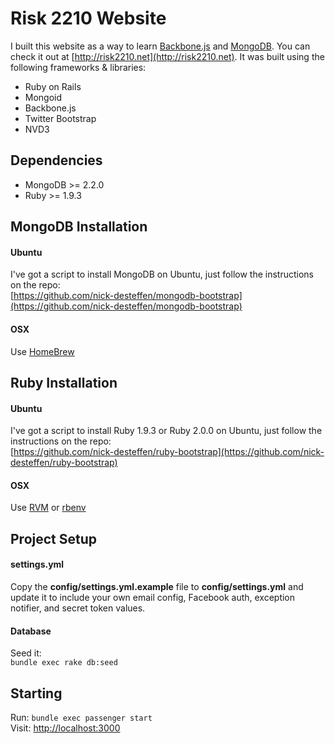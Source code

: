 # Risk 2210 Website
I built this website as a way to learn [Backbone.js](http://backbonejs.org) and [MongoDB](http://www.mongodb.org/).  You can check it out at [http://risk2210.net](http://risk2210.net).
It was built using the following frameworks & libraries:

 * Ruby on Rails
 * Mongoid
 * Backbone.js
 * Twitter Bootstrap
 * NVD3

## Dependencies

 * MongoDB >= 2.2.0
 * Ruby >= 1.9.3

## MongoDB Installation
#### Ubuntu
I've got a script to install MongoDB on Ubuntu, just follow the instructions on the repo:  
[https://github.com/nick-desteffen/mongodb-bootstrap](https://github.com/nick-desteffen/mongodb-bootstrap)

#### OSX
Use [HomeBrew](http://mxcl.github.com/homebrew/)

## Ruby Installation
#### Ubuntu
I've got a script to install Ruby 1.9.3 or Ruby 2.0.0 on Ubuntu, just follow the instructions on the repo:  
[https://github.com/nick-desteffen/ruby-bootstrap](https://github.com/nick-desteffen/ruby-bootstrap)

#### OSX
Use [RVM](http://rvm.io) or [rbenv](https://github.com/sstephenson/rbenv/)

## Project Setup
#### settings.yml
Copy the **config/settings.yml.example** file to **config/settings.yml** and update it to include your own email config, Facebook auth, exception notifier, and secret token values.

#### Database
Seed it:  
`bundle exec rake db:seed`

## Starting

Run: `bundle exec passenger start`  
Visit: [http://localhost:3000](lhttp://localhost:3000)
